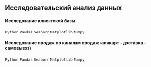 
## Исследовательский анализ данных 
#### Исследование клиентской базы
`Python` `Pandas` `Seaborn` `Matplotlib` `Numpy`

#### Исследование продаж по каналам продаж (алякарт - доставка - самовывоз)
`Python` `Pandas` `Seaborn` `Matplotlib` `Numpy`

